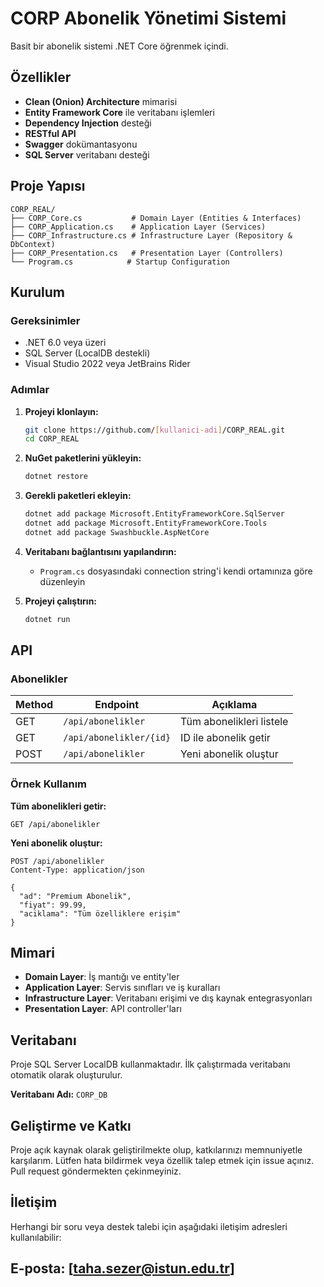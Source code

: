 # CORP Abonelik Yönetimi Sistemi

Basit bir abonelik sistemi .NET Core öğrenmek içindi.

##  Özellikler

- **Clean (Onion) Architecture** mimarisi
- **Entity Framework Core** ile veritabanı işlemleri
- **Dependency Injection** desteği
- **RESTful API**
- **Swagger** dokümantasyonu
- **SQL Server** veritabanı desteği

## Proje Yapısı

```
CORP_REAL/
├── CORP_Core.cs           # Domain Layer (Entities & Interfaces)
├── CORP_Application.cs    # Application Layer (Services)
├── CORP_Infrastructure.cs # Infrastructure Layer (Repository & DbContext)
├── CORP_Presentation.cs   # Presentation Layer (Controllers)
└── Program.cs            # Startup Configuration
```

## Kurulum

### Gereksinimler

- .NET 6.0 veya üzeri
- SQL Server (LocalDB destekli)
- Visual Studio 2022 veya JetBrains Rider

### Adımlar

1. **Projeyi klonlayın:**
   ```bash
   git clone https://github.com/[kullanici-adi]/CORP_REAL.git
   cd CORP_REAL
   ```

2. **NuGet paketlerini yükleyin:**
   ```bash
   dotnet restore
   ```

3. **Gerekli paketleri ekleyin:**
   ```bash
   dotnet add package Microsoft.EntityFrameworkCore.SqlServer
   dotnet add package Microsoft.EntityFrameworkCore.Tools
   dotnet add package Swashbuckle.AspNetCore
   ```

4. **Veritabanı bağlantısını yapılandırın:**
   - `Program.cs` dosyasındaki connection string'i kendi ortamınıza göre düzenleyin

5. **Projeyi çalıştırın:**
   ```bash
   dotnet run
   ```

## API

### Abonelikler

| Method | Endpoint | Açıklama |
|--------|----------|----------|
| GET | `/api/abonelikler` | Tüm abonelikleri listele |
| GET | `/api/abonelikler/{id}` | ID ile abonelik getir |
| POST | `/api/abonelikler` | Yeni abonelik oluştur |

### Örnek Kullanım

**Tüm abonelikleri getir:**
```http
GET /api/abonelikler
```

**Yeni abonelik oluştur:**
```http
POST /api/abonelikler
Content-Type: application/json

{
  "ad": "Premium Abonelik",
  "fiyat": 99.99,
  "aciklama": "Tüm özelliklere erişim"
}
```

## Mimari

- **Domain Layer**: İş mantığı ve entity'ler
- **Application Layer**: Servis sınıfları ve iş kuralları
- **Infrastructure Layer**: Veritabanı erişimi ve dış kaynak entegrasyonları
- **Presentation Layer**: API controller'ları


## Veritabanı

Proje SQL Server LocalDB kullanmaktadır. İlk çalıştırmada veritabanı otomatik olarak oluşturulur.

**Veritabanı Adı:** `CORP_DB`


## Geliştirme ve Katkı
Proje açık kaynak olarak geliştirilmekte olup, katkılarınızı memnuniyetle karşılarım.
Lütfen hata bildirmek veya özellik talep etmek için issue açınız. Pull request göndermekten çekinmeyiniz.

## İletişim
Herhangi bir soru veya destek talebi için aşağıdaki iletişim adresleri kullanılabilir:

## E-posta: [taha.sezer@istun.edu.tr]
